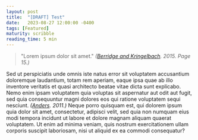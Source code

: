 ```yaml
---
layout: post
title:  "[DRAFT] Test"
date:   2023-08-27 12:00:00 -0400
tags: [Featured]
maturity: scribble
reading_time: 5 min
---
```


> "Lorem ipsum dolor sit amet." <cite>(<a href="#">Berridge and Kringelbach</a>. 2015. Page 15.)</cite>

Sed ut perspiciatis unde omnis iste natus error sit voluptatem accusantium doloremque laudantium, totam rem aperiam, eaque ipsa quae ab illo inventore veritatis et quasi architecto beatae vitae dicta sunt explicabo. Nemo enim ipsam voluptatem quia voluptas sit aspernatur aut odit aut fugit, sed quia consequuntur magni dolores eos qui ratione voluptatem sequi nesciunt. <cite>(<a href="#">Anders</a>. 2011.)</cite> Neque porro quisquam est, qui dolorem ipsum quia dolor sit amet, consectetur, adipisci velit, sed quia non numquam eius modi tempora incidunt ut labore et dolore magnam aliquam quaerat voluptatem. Ut enim ad minima veniam, quis nostrum exercitationem ullam corporis suscipit laboriosam, nisi ut aliquid ex ea commodi consequatur?
